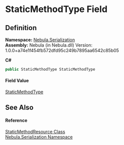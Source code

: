 # StaticMethodType Field




## Definition
**Namespace:** <a href="N_Nebula_Serialization">Nebula.Serialization</a>  
**Assembly:** Nebula (in Nebula.dll) Version: 1.0.0+a74e1f454fb572dfd95c249b7895aa6542c85b05

**C#**
``` C#
public StaticMethodType StaticMethodType
```



#### Field Value
<a href="T_Nebula_Serialization_StaticMethodType">StaticMethodType</a>

## See Also


#### Reference
<a href="T_Nebula_Serialization_StaticMethodResource">StaticMethodResource Class</a>  
<a href="N_Nebula_Serialization">Nebula.Serialization Namespace</a>  

